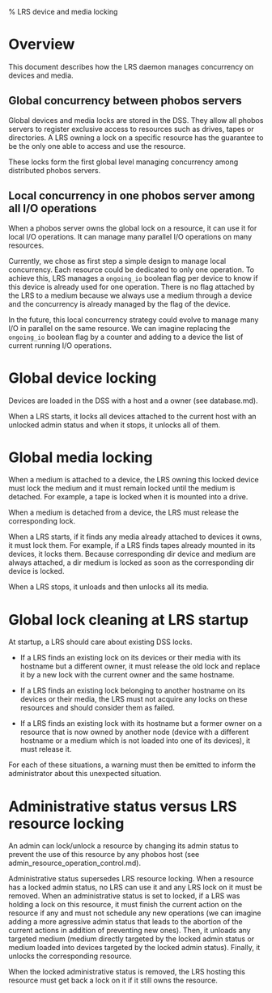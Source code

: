 % LRS device and media locking

# Overview

This document describes how the LRS daemon manages concurrency on devices and
media.

## Global concurrency between phobos servers

Global devices and media locks are stored in the DSS. They allow all phobos
servers to register exclusive access to resources such as drives, tapes or
directories. A LRS owning a lock on a specific resource has the guarantee to be
the only one able to access and use the resource.

These locks form the first global level managing concurrency among distributed
phobos servers.

## Local concurrency in one phobos server among all I/O operations

When a phobos server owns the global lock on a resource, it can use it for local
I/O operations. It can manage many parallel I/O operations on many resources.

Currently, we chose as first step a simple design to manage local concurrency.
Each resource could be dedicated to only one operation. To achieve this, LRS
manages a `ongoing_io` boolean flag per device to know if this device is
already used for one operation. There is no flag attached by the LRS to a medium
because we always use a medium through a device and the concurrency is already
managed by the flag of the device.

In the future, this local concurrency strategy could evolve to manage many I/O
in parallel on the same resource. We can imagine replacing the `ongoing_io`
boolean flag by a counter and adding to a device the list of current running I/O
operations.


# Global device locking

Devices are loaded in the DSS with a host and a owner (see database.md).

When a LRS starts, it locks all devices attached to the current host with an
unlocked admin status and when it stops, it unlocks all of them.


# Global media locking

When a medium is attached to a device, the LRS owning this locked device must
lock the medium and it must remain locked until the medium is detached. For
example, a tape is locked when it is mounted into a drive.

When a medium is detached from a device, the LRS must release the corresponding
lock.

When a LRS starts, if it finds any media already attached to devices it owns, it
must lock them. For example, if a LRS finds tapes already mounted in its
devices, it locks them. Because corresponding dir device and medium are always
attached, a dir medium is locked as soon as the corresponding dir device is
locked.

When a LRS stops, it unloads and then unlocks all its media.


# Global lock cleaning at LRS startup

At startup, a LRS should care about existing DSS locks.

- If a LRS finds an existing lock on its devices or their media with its
hostname but a different owner, it must release the old lock and replace it by
a new lock with the current owner and the same hostname.

- If a LRS finds an existing lock belonging to another hostname on its devices
or their media, the LRS must not acquire any locks on these resources and should
consider them as failed.

- If a LRS finds an existing lock with its hostname but a former owner on a
resource that is now owned by another node (device with a different hostname or
a medium which is not loaded into one of its devices), it must release it.

For each of these situations, a warning must then be emitted to inform
the administrator about this unexpected situation.


# Administrative status versus LRS resource locking

An admin can lock/unlock a resource by changing its admin status to prevent the
use of this resource by any phobos host (see
admin_resource_operation_control.md).

Administrative status supersedes LRS resource locking. When a resource has a
locked admin status, no LRS can use it and any LRS lock on it must be removed.
When an administrative status is set to locked, if a LRS was holding a lock on
this resource, it must finish the current action on the resource if any and
must not schedule any new operations (we can imagine adding a more agressive
admin status that leads to the abortion of the current actions in addition of
preventing new ones). Then, it unloads any targeted medium (medium directly
targeted by the locked admin status or medium loaded into devices targeted by
the locked admin status). Finally, it unlocks the corresponding resource.

When the locked administrative status is removed, the LRS hosting this resource
must get back a lock on it if it still owns the resource.
